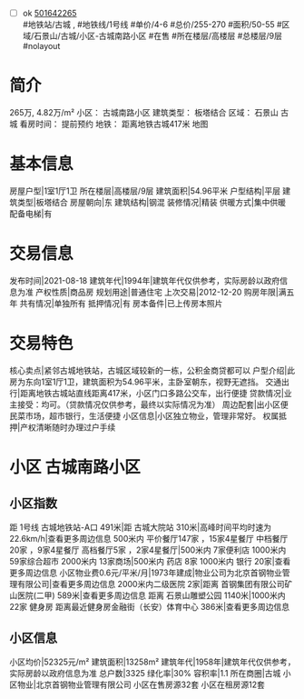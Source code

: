 - [ ] ok [501642265](https://bj.5i5j.com/ershoufang/501642265.html)  
 #地铁站/古城 ,  #地铁线/1号线
#单价/4-6 #总价/255-270 #面积/50-55   #区域/石景山/古城/小区-古城南路小区 #在售 #所在楼层/高楼层 #总楼层/9层 #nolayout 
# 简介 
 265万,  4.82万/m² 
小区： 古城南路小区
建筑类型： 板塔结合
区域： 石景山 古城
看房时间： 提前预约
地铁： 距离地铁古城417米 地图
# 基本信息 
 房屋户型|1室1厅1卫
所在楼层|高楼层/9层
建筑面积|54.96平米
户型结构|平层
建筑类型|板塔结合
房屋朝向|东
建筑结构|钢混
装修情况|精装
供暖方式|集中供暖
配备电梯|有
# 交易信息 
 发布时间|2021-08-18
建筑年代|1994年|建筑年代仅供参考，实际房龄以政府信息为准
产权性质|商品房
规划用途|普通住宅
上次交易|2012-12-20
购房年限|满五年
共有情况|单独所有
抵押情况|有
房本备件|已上传房本照片
# 交易特色 
 核心卖点|紧邻古城地铁站，古城区域较新的一栋，公积金商贷都可以
户型介绍|此房为东向1室1厅1卫，建筑面积为54.96平米，主卧室朝东，视野无遮挡。
交通出行|距离地铁古城站直线距离417米，小区门口多路公交车，出行便捷
贷款情况|业主接受：均可。（贷款情况仅供参考，最终以实际情况为准）
周边配套|出小区便民菜市场，超市银行，生活便捷
小区信息|小区独立物业，管理非常好。
权属抵押|产权清晰随时办理过户手续
# 小区 古城南路小区
## 小区指数 
 距 1号线 古城地铁站-A口 491米|距 古城大院站 310米|高峰时间平均时速为22.6km/h|查看更多周边信息
500米内 平价餐厅147家 ，15家4星餐厅
中档餐厅20家 ，9家4星餐厅
高档餐厅5家 ，2家4星餐厅|500米内 7家便利店
1000米内 59家综合超市
2000米内 13家商场|500米内 药店 8家
1000米内 银行 20家|查看更多周边信息
小区物业费0.6元/平米/月|1973年建成|物业公司为北京首钢物业管理有限公司|查看更多周边信息
2000米内二级医院 2家|距离 首钢集团有限公司矿山医院(二甲)  589米|查看更多周边信息
距离 石景山雕塑公园 1140米|1000米内 22家 健身房
距离最近健身房金融街（长安）体育中心 386米|查看更多周边信息
## 小区信息 
 小区均价|52325元/m²
建筑面积|13258m²
建筑年代|1958年|建筑年代仅供参考，实际房龄以政府信息为准
总户数|3325
绿化率|30%
容积率|1.1
所在商圈|古城
小区物业|北京首钢物业管理有限公司
小区在售房源32套
小区在租房源12套
